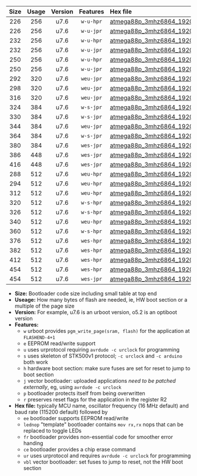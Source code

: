 |Size|Usage|Version|Features|Hex file|
|:-:|:-:|:-:|:-:|:--|
|226|256|u7.6|`w-u-hpr`|[atmega88p_3mhz6864_19200bps_ur.hex](https://raw.githubusercontent.com/stefanrueger/urboot/main//atmega88p_3mhz6864_19200bps_ur.hex)|
|226|256|u7.6|`w-u-jpr`|[atmega88p_3mhz6864_19200bps_ur_vbl.hex](https://raw.githubusercontent.com/stefanrueger/urboot/main//atmega88p_3mhz6864_19200bps_ur_vbl.hex)|
|232|256|u7.6|`w-u-hpr`|[atmega88p_3mhz6864_19200bps_lednop_ur.hex](https://raw.githubusercontent.com/stefanrueger/urboot/main//atmega88p_3mhz6864_19200bps_lednop_ur.hex)|
|232|256|u7.6|`w-u-jpr`|[atmega88p_3mhz6864_19200bps_lednop_ur_vbl.hex](https://raw.githubusercontent.com/stefanrueger/urboot/main//atmega88p_3mhz6864_19200bps_lednop_ur_vbl.hex)|
|250|256|u7.6|`w-u-hpr`|[atmega88p_3mhz6864_19200bps_lednop_fr_ur.hex](https://raw.githubusercontent.com/stefanrueger/urboot/main//atmega88p_3mhz6864_19200bps_lednop_fr_ur.hex)|
|250|256|u7.6|`w-u-jpr`|[atmega88p_3mhz6864_19200bps_lednop_fr_ur_vbl.hex](https://raw.githubusercontent.com/stefanrueger/urboot/main//atmega88p_3mhz6864_19200bps_lednop_fr_ur_vbl.hex)|
|292|320|u7.6|`weu-jpr`|[atmega88p_3mhz6864_19200bps_ee_ur_vbl.hex](https://raw.githubusercontent.com/stefanrueger/urboot/main//atmega88p_3mhz6864_19200bps_ee_ur_vbl.hex)|
|298|320|u7.6|`weu-jpr`|[atmega88p_3mhz6864_19200bps_ee_lednop_ur_vbl.hex](https://raw.githubusercontent.com/stefanrueger/urboot/main//atmega88p_3mhz6864_19200bps_ee_lednop_ur_vbl.hex)|
|316|320|u7.6|`weu-jpr`|[atmega88p_3mhz6864_19200bps_ee_lednop_fr_ur_vbl.hex](https://raw.githubusercontent.com/stefanrueger/urboot/main//atmega88p_3mhz6864_19200bps_ee_lednop_fr_ur_vbl.hex)|
|324|384|u7.6|`w-s-jpr`|[atmega88p_3mhz6864_19200bps_vbl.hex](https://raw.githubusercontent.com/stefanrueger/urboot/main//atmega88p_3mhz6864_19200bps_vbl.hex)|
|330|384|u7.6|`w-s-jpr`|[atmega88p_3mhz6864_19200bps_lednop_vbl.hex](https://raw.githubusercontent.com/stefanrueger/urboot/main//atmega88p_3mhz6864_19200bps_lednop_vbl.hex)|
|344|384|u7.6|`weu-jpr`|[atmega88p_3mhz6864_19200bps_ee_lednop_fr_ce_ur_vbl.hex](https://raw.githubusercontent.com/stefanrueger/urboot/main//atmega88p_3mhz6864_19200bps_ee_lednop_fr_ce_ur_vbl.hex)|
|364|384|u7.6|`w-s-jpr`|[atmega88p_3mhz6864_19200bps_lednop_fr_vbl.hex](https://raw.githubusercontent.com/stefanrueger/urboot/main//atmega88p_3mhz6864_19200bps_lednop_fr_vbl.hex)|
|380|384|u7.6|`wes-jpr`|[atmega88p_3mhz6864_19200bps_ee_vbl.hex](https://raw.githubusercontent.com/stefanrueger/urboot/main//atmega88p_3mhz6864_19200bps_ee_vbl.hex)|
|386|448|u7.6|`wes-jpr`|[atmega88p_3mhz6864_19200bps_ee_lednop_vbl.hex](https://raw.githubusercontent.com/stefanrueger/urboot/main//atmega88p_3mhz6864_19200bps_ee_lednop_vbl.hex)|
|416|448|u7.6|`wes-jpr`|[atmega88p_3mhz6864_19200bps_ee_lednop_fr_vbl.hex](https://raw.githubusercontent.com/stefanrueger/urboot/main//atmega88p_3mhz6864_19200bps_ee_lednop_fr_vbl.hex)|
|288|512|u7.6|`weu-hpr`|[atmega88p_3mhz6864_19200bps_ee_ur.hex](https://raw.githubusercontent.com/stefanrueger/urboot/main//atmega88p_3mhz6864_19200bps_ee_ur.hex)|
|294|512|u7.6|`weu-hpr`|[atmega88p_3mhz6864_19200bps_ee_lednop_ur.hex](https://raw.githubusercontent.com/stefanrueger/urboot/main//atmega88p_3mhz6864_19200bps_ee_lednop_ur.hex)|
|312|512|u7.6|`weu-hpr`|[atmega88p_3mhz6864_19200bps_ee_lednop_fr_ur.hex](https://raw.githubusercontent.com/stefanrueger/urboot/main//atmega88p_3mhz6864_19200bps_ee_lednop_fr_ur.hex)|
|320|512|u7.6|`w-s-hpr`|[atmega88p_3mhz6864_19200bps.hex](https://raw.githubusercontent.com/stefanrueger/urboot/main//atmega88p_3mhz6864_19200bps.hex)|
|326|512|u7.6|`w-s-hpr`|[atmega88p_3mhz6864_19200bps_lednop.hex](https://raw.githubusercontent.com/stefanrueger/urboot/main//atmega88p_3mhz6864_19200bps_lednop.hex)|
|340|512|u7.6|`weu-hpr`|[atmega88p_3mhz6864_19200bps_ee_lednop_fr_ce_ur.hex](https://raw.githubusercontent.com/stefanrueger/urboot/main//atmega88p_3mhz6864_19200bps_ee_lednop_fr_ce_ur.hex)|
|360|512|u7.6|`w-s-hpr`|[atmega88p_3mhz6864_19200bps_lednop_fr.hex](https://raw.githubusercontent.com/stefanrueger/urboot/main//atmega88p_3mhz6864_19200bps_lednop_fr.hex)|
|376|512|u7.6|`wes-hpr`|[atmega88p_3mhz6864_19200bps_ee.hex](https://raw.githubusercontent.com/stefanrueger/urboot/main//atmega88p_3mhz6864_19200bps_ee.hex)|
|382|512|u7.6|`wes-hpr`|[atmega88p_3mhz6864_19200bps_ee_lednop.hex](https://raw.githubusercontent.com/stefanrueger/urboot/main//atmega88p_3mhz6864_19200bps_ee_lednop.hex)|
|412|512|u7.6|`wes-hpr`|[atmega88p_3mhz6864_19200bps_ee_lednop_fr.hex](https://raw.githubusercontent.com/stefanrueger/urboot/main//atmega88p_3mhz6864_19200bps_ee_lednop_fr.hex)|
|454|512|u7.6|`wes-hpr`|[atmega88p_3mhz6864_19200bps_ee_lednop_fr_ce.hex](https://raw.githubusercontent.com/stefanrueger/urboot/main//atmega88p_3mhz6864_19200bps_ee_lednop_fr_ce.hex)|
|454|512|u7.6|`wes-jpr`|[atmega88p_3mhz6864_19200bps_ee_lednop_fr_ce_vbl.hex](https://raw.githubusercontent.com/stefanrueger/urboot/main//atmega88p_3mhz6864_19200bps_ee_lednop_fr_ce_vbl.hex)|

- **Size:** Bootloader code size including small table at top end
- **Useage:** How many bytes of flash are needed, ie, HW boot section or a multiple of the page size
- **Version:** For example, u7.6 is an urboot version, o5.2 is an optiboot version
- **Features:**
  + `w` urboot provides `pgm_write_page(sram, flash)` for the application at `FLASHEND-4+1`
  + `e` EEPROM read/write support
  + `u` uses urprotocol requiring `avrdude -c urclock` for programming
  + `s` uses skeleton of STK500v1 protocol; `-c urclock` and `-c arduino` both work
  + `h` hardware boot section: make sure fuses are set for reset to jump to boot section
  + `j` vector bootloader: uploaded applications *need to be patched externally*, eg, using `avrdude -c urclock`
  + `p` bootloader protects itself from being overwritten
  + `r` preserves reset flags for the application in the register R2
- **Hex file:** typically MCU name, oscillator frequency (16 MHz default) and baud rate (115200 default) followed by
  + `ee` bootloader supports EEPROM read/write
  + `lednop` "template" bootloader contains `mov rx,rx` nops that can be replaced to toggle LEDs
  + `fr` bootloader provides non-essential code for smoother error handing
  + `ce` bootloader provides a chip erase command
  + `ur` uses urprotocol and requires `avrdude -c urclock` for programming
  + `vbl` vector bootloader: set fuses to jump to reset, not the HW boot section
